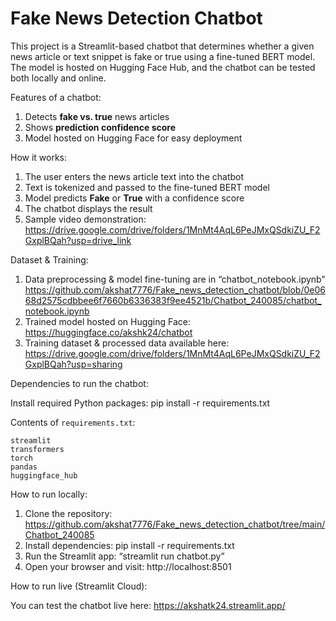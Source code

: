 #  Fake News Detection Chatbot

This project is a Streamlit-based chatbot that determines whether a given news article or text snippet is fake or true using a fine-tuned BERT model.
The model is hosted on Hugging Face Hub, and the chatbot can be tested both locally and online.

Features of a chatbot:
1. Detects **fake vs. true** news articles   
2. Shows **prediction confidence score**
3. Model hosted on Hugging Face for easy deployment

How it works: 
1. The user enters the news article text into the chatbot
2. Text is tokenized and passed to the fine-tuned BERT model
3. Model predicts **Fake** or **True** with a confidence score
4. The chatbot displays the result
5. Sample video demonstration: https://drive.google.com/drive/folders/1MnMt4AqL6PeJMxQSdkiZU_F2GxplBQah?usp=drive_link
   
Dataset & Training:
1. Data preprocessing & model fine-tuning are in “chatbot_notebook.ipynb” https://github.com/akshat7776/Fake_news_detection_chatbot/blob/0e0668d2575cdbbee6f7660b6336383f9ee4521b/Chatbot_240085/chatbot_notebook.ipynb
2. Trained model hosted on Hugging Face: https://huggingface.co/akshk24/chatbot
3. Training dataset & processed data available here: https://drive.google.com/drive/folders/1MnMt4AqL6PeJMxQSdkiZU_F2GxplBQah?usp=sharing
  
Dependencies to run the chatbot:

Install required Python packages:
pip install -r requirements.txt


Contents of `requirements.txt`:
```
streamlit
transformers
torch
pandas
huggingface_hub
```

How to run locally:

1. Clone the repository: https://github.com/akshat7776/Fake_news_detection_chatbot/tree/main/Chatbot_240085
2. Install dependencies:
pip install -r requirements.txt
3. Run the Streamlit app:
“streamlit run chatbot.py”
4. Open your browser and visit: http://localhost:8501

How to run live (Streamlit Cloud):

You can test the chatbot live here: https://akshatk24.streamlit.app/
